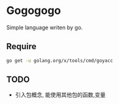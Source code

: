 # Gogogogo

Simple language writen by go.

## Require

```sh
go get -u golang.org/x/tools/cmd/goyacc
```

## TODO

+ 引入包概念, 能使用其他包的函数,变量
